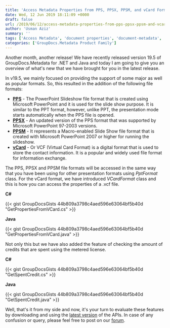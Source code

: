 ```yaml
---
title: 'Access Metadata Properties from PPS, PPSX, PPSM, and vCard Formats'
date: Wed, 12 Jun 2019 18:11:09 +0000
draft: false
url: /2019/06/12/access-metadata-properties-from-pps-ppsx-ppsm-and-vcard-formats/
author: 'Usman Aziz'
summary: ''
tags: ['Access Metadata', 'document properties', 'document-metadata', 'get metadata', 'PPS', 'PPSM', 'PPSX', 'vCard', 'VCF']
categories: ['GroupDocs.Metadata Product Family']
---
```


Another month, another release! We have recently released version 19.5 of GroupDocs.Metadata for .NET and Java and today I am going to give you an overview of what's new that we have brought for you in the latest release.

In v19.5, we mainly focused on providing the support of some major as well as popular formats. So, this resulted in the addition of the following file formats:

*   **[PPS](https://wiki.fileformat.com/presentation/pps/)** - The PowerPoint Slideshow file format that is created using Microsoft PowerPoint and it is used for the slide show purpose. It is similar to the PPT format, however, unlike PPT, the presentation mode starts automatically when the PPS file is opened.
*   **[PPSX](https://wiki.fileformat.com/presentation/ppsx/)** - An updated version of the PPS format that was supported by Microsoft PowerPoint 97-2003 versions.
*   **[PPSM](https://wiki.fileformat.com/presentation/ppsm/)** - It represents a Macro-enabled Slide Show file format that is created with Microsoft PowerPoint 2007 or higher for running the slideshow.
*   **[vCard](https://wiki.fileformat.com/email/vcf/)** - Or VCF (Virtual Card Format) is a digital format that is used to store the contact information. It is a popular and widely used file format for information exchange.

The PPS, PPSX and PPSM file formats will be accessed in the same way that you have been using for other presentation formats using _PptFormat_ class. For the vCard format, we have introduced _VCardFormat_ class and this is how you can access the properties of a .vcf file.

**C#**

{{< gist GroupDocsGists 44b809a3798c4aed596e63064bf5b40d "GetPropertiesFromVCard.cs" >}}

**Java**

{{< gist GroupDocsGists 44b809a3798c4aed596e63064bf5b40d "GetPropertiesFromVCard.java" >}}

Not only this but we have also added the feature of checking the amount of credits that are spent using the metered license.

**C#**

{{< gist GroupDocsGists 44b809a3798c4aed596e63064bf5b40d "GetSpentCredit.cs" >}}

**Java**

{{< gist GroupDocsGists 44b809a3798c4aed596e63064bf5b40d "GetSpentCredit.java" >}}

Well, that's it from my side and now, it's your turn to evaluate these features by downloading and using the [latest version](https://downloads.groupdocs.com/metadata) of the APIs. In case of any confusion or query, please feel free to post on our [forum](https://forum.groupdocs.com/).




